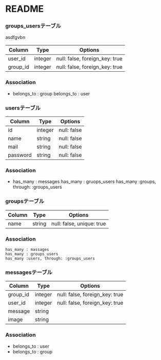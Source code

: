 # README


### groups_usersテーブル 
<!-- 中間テーブル -->asdfgvbn
  |Column|Type|Options|
  |------|----|-------|
  |user_id|integer|null: false, foreign_key: true|
  |group_id|integer|null: false, foreign_key: true|

  ### Association
  - belongs_to : group
    belongs_to : user

### usersテーブル
<!-- ユーザー登録機能。主キー：id -->
  |Column|Type|Options|
  |------|----|-------|
  |id|integer|null: false|
  |name|string|null: false|
  |mail|string|null: false|
  |password|string|null: false|

  ### Association
  - has_many : messages
    has_many : gruops_users
    has_many :groups, through: :groups_users

### groupsテーブル
<!-- グループ作成テーブル。外部キー：id -->
  |Column|Type|Options|
  |------|----|-------|
  |name|string|null: false, unique: true|

  ### Association
    has_many : massages
    has_many : groups_users
    has_many :users, through: :groups_users
### messagesテーブル
<!-- メッセージ投稿機能。外部キー：user_id,,group_id -->
  |Column|Type|Options|
  |------|----|-------|
  |group_id|integer|null: false, foreign_key: true|
  |user_id|integer|null: false, foreign_key: true|
  |message|string|
  |image|string|

  ### Association
  - belongs_to : user
  - belongs_to : group
